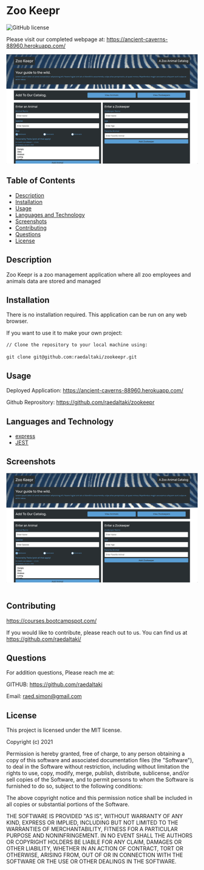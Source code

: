 # Zoo Keepr

![GitHub license](https://img.shields.io/badge/license-MIT-ff69b4.svg)

Please visit our completed webpage at:  https://ancient-caverns-88960.herokuapp.com/

![website screenshot](./public/assets/images/zoo-keepr.png)

## Table of Contents 

- [Description](#description)
- [Installation](#installation)
- [Usage](#usage)
- [Languages and Technology](#languages-and-technology)
- [Screenshots](#screenshots)
- [Contributing](#contributing)
- [Questions](#Questions)
- [License](#license)

## Description

Zoo Keepr is a zoo management application where all zoo employees and animals data are stored and managed


## Installation

There is no installation required. This application can be run on any web browser. 

If you want to use it to make your own project:

```
// Clone the repository to your local machine using:

git clone git@github.com:raedaltaki/zookeepr.git
```

## Usage

  Deployed Application: https://ancient-caverns-88960.herokuapp.com/

  Github Reprository: https://github.com/raedaltaki/zookeepr


## Languages and Technology


- [express](https://expressjs.com/ "express")<br />
- [JEST](https://jestjs.io/ "JEST")<br />



## Screenshots

![website screenshot](./public/assets/images/zoo-keepr.png)
 <br /><br />


## Contributing

https://courses.bootcampspot.com/

If you would like to contribute, please reach out to us. You can find us at https://github.com/raedaltaki/

## Questions

For addition questions, Please reach me at:

GITHUB: https://github.com/raedaltaki
  
Email: raed.simon@gmail.com

## License

This project is licensed under the MIT license.

Copyright (c) 2021 

Permission is hereby granted, free of charge, to any person obtaining a copy of this software and associated documentation files (the "Software"), to deal in the Software without restriction, including without limitation the rights to use, copy, modify, merge, publish, distribute, sublicense, and/or sell copies of the Software, and to permit persons to whom the Software is furnished to do so, subject to the following conditions:

The above copyright notice and this permission notice shall be included in all copies or substantial portions of the Software.

THE SOFTWARE IS PROVIDED "AS IS", WITHOUT WARRANTY OF ANY KIND, EXPRESS OR IMPLIED, INCLUDING BUT NOT LIMITED TO THE WARRANTIES OF MERCHANTABILITY, FITNESS FOR A PARTICULAR PURPOSE AND NONINFRINGEMENT. IN NO EVENT SHALL THE AUTHORS OR COPYRIGHT HOLDERS BE LIABLE FOR ANY CLAIM, DAMAGES OR OTHER LIABILITY, WHETHER IN AN ACTION OF CONTRACT, TORT OR OTHERWISE, ARISING FROM, OUT OF OR IN CONNECTION WITH THE SOFTWARE OR THE USE OR OTHER DEALINGS IN THE SOFTWARE.